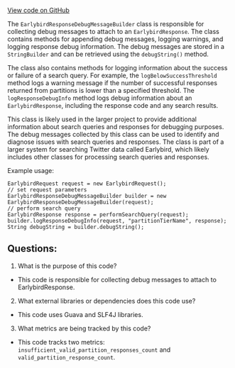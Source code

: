 [View code on GitHub](https://github.com/misbahsy/the-algorithm/src/java/com/twitter/search/earlybird_root/mergers/EarlybirdResponseDebugMessageBuilder.java)

The `EarlybirdResponseDebugMessageBuilder` class is responsible for collecting debug messages to attach to an `EarlybirdResponse`. The class contains methods for appending debug messages, logging warnings, and logging response debug information. The debug messages are stored in a `StringBuilder` and can be retrieved using the `debugString()` method. 

The class also contains methods for logging information about the success or failure of a search query. For example, the `logBelowSuccessThreshold` method logs a warning message if the number of successful responses returned from partitions is lower than a specified threshold. The `logResponseDebugInfo` method logs debug information about an `EarlybirdResponse`, including the response code and any search results.

This class is likely used in the larger project to provide additional information about search queries and responses for debugging purposes. The debug messages collected by this class can be used to identify and diagnose issues with search queries and responses. The class is part of a larger system for searching Twitter data called Earlybird, which likely includes other classes for processing search queries and responses. 

Example usage:
```
EarlybirdRequest request = new EarlybirdRequest();
// set request parameters
EarlybirdResponseDebugMessageBuilder builder = new EarlybirdResponseDebugMessageBuilder(request);
// perform search query
EarlybirdResponse response = performSearchQuery(request);
builder.logResponseDebugInfo(request, "partitionTierName", response);
String debugString = builder.debugString();
```
## Questions: 
 1. What is the purpose of this code?
- This code is responsible for collecting debug messages to attach to EarlybirdResponse.

2. What external libraries or dependencies does this code use?
- This code uses Guava and SLF4J libraries.

3. What metrics are being tracked by this code?
- This code tracks two metrics: `insufficient_valid_partition_responses_count` and `valid_partition_response_count`.